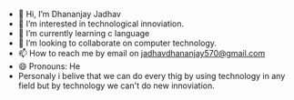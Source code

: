 - 👋 Hi, I’m Dhananjay Jadhav
- 👀 I’m interested in technological innoviation.
- 🌱 I’m currently learning c language
- 💞️ I’m looking to collaborate on computer technology.
- 📫 How to reach me by email on jadhavdhananjay570@gmail.com
- 😄 Pronouns: He
- Personaly i belive that we can do every thig by using technology in any field but by technology we can't do new innoviation.

<!---
Dhananjayupj/Dhananjayupj is a ✨ special ✨ repository because its `README.md` (this file) appears on your GitHub profile.
You can click the Preview link to take a look at your changes.
--->
